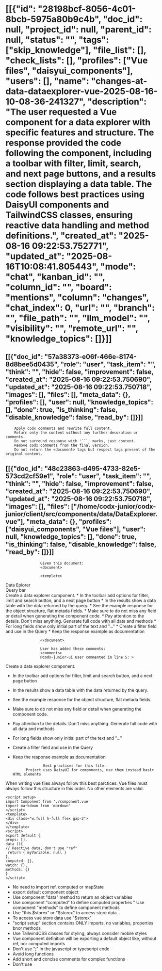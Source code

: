 # [[{"id": "28198bcf-8056-4c01-8bcb-5975a80b9c4b", "doc_id": null, "project_id": null, "parent_id": null, "status": "", "tags": ["skip_knowledge"], "file_list": [], "check_lists": [], "profiles": ["Vue files", "daisyui_components"], "users": [], "name": "changes-at-data-dataexplorer-vue-2025-08-16-10-08-36-241327", "description": "The user requested a Vue component for a data explorer with specific features and structure. The response provided the code following the component, including a toolbar with filter, limit, search, and next page buttons, and a results section displaying a data table. The code follows best practices using DaisyUI components and TailwindCSS classes, ensuring reactive data handling and method definitions.", "created_at": "2025-08-16 09:22:53.752771", "updated_at": "2025-08-16T10:08:41.805443", "mode": "chat", "kanban_id": "", "column_id": "", "board": "mentions", "column": "changes", "chat_index": 0, "url": "", "branch": "", "file_path": "", "llm_model": "", "visibility": "", "remote_url": "", "knowledge_topics": []}]]
## [[{"doc_id": "57a38373-e06f-466e-8174-8d8bee5d0435", "role": "user", "task_item": "", "think": "", "hide": false, "improvement": false, "created_at": "2025-08-16 09:22:53.750690", "updated_at": "2025-08-16 09:22:53.750718", "images": [], "files": [], "meta_data": {}, "profiles": [], "user": null, "knowledge_topics": [], "done": true, "is_thinking": false, "disable_knowledge": false, "read_by": []}]]

        Apply codx comments and rewrite full content.
        Return only the content without any further decoration or comments.
        Do not surround response with '```' marks, just content.
        Remove codx comments from the final version.
        Do not return the <document> tags but respect tags present of the original content.
        
## [[{"doc_id": "48c23863-d495-4733-82e5-573cd2cf59e1", "role": "user", "task_item": "", "think": "", "hide": false, "improvement": false, "created_at": "2025-08-16 09:22:53.750690", "updated_at": "2025-08-16 09:22:53.750718", "images": [], "files": ["/home/codx-junior/codx-junior/client/src/components/data/DataExplorer.vue"], "meta_data": {}, "profiles": ["daisyui_components", "Vue files"], "user": null, "knowledge_topics": [], "done": true, "is_thinking": false, "disable_knowledge": false, "read_by": []}]]

                    Given this document:
                    <document>

                    <template>
  <div>
    <div>Data Eplorer</div>
    <div class="query-toolbar">Query bar</div>
    <div class="results"></div>
    <codx-ok, please-wait...>
      Create a data explorer component. 
      * In the toolbar add options for filter, limit and search button, and a next page button
      * In the results show a data table with the data returned by the query.
      * See the example response for the object structure, flat metada fields.
      * Make sure to do not miss any field or detail when generating the component code.
      * Pay attention to the details. Don't miss anything. Generate full code with all data and methods
      * For long fields show only initial part of the text and "..."
      * Create a filter field and use in the Query
      * Keep the response example as documentation
    </codx-ok, please-wait...>
  </div>
</template>
<script>
export default {
  methods: {
    query() {
      /**
       response example:
       [
    {
        "id": "460065150137228555",
        "metadata": {
            "source": "/shared/codx-junior/api/README.md",
            "language": "txt",
            "loader_type": "text",
            "splitter": "TextLoader",
            "index": 0,
            "total_docs": 1,
            "length": 471,
            "index_date": "08/16/2025T09:19:52",
            "indexed": 1,
            "file_md5": "198cb85887433901eab8a406803565d6",
            "last_update": 1755335992,
            "training": [
              { "user_request": "How does it work?", "ai_response": "It works well"}}
            ]
        },
        "page_content": "/shared/codx-junior/api/README.md\nCODXJuniorSettings\n\n### Project Watcher\n\nThe `ProjectWatcher` class is responsible for monitoring file changes in the project directories. It uses the `watchdog` library to observe changes and trigger callbacks when files are modified.\n\n#### Usage\n\nTo start watching a directory:\n\n```python\nwatcher = ProjectWatcher()\nwatcher.start_watching('/path/to/project', callback_function)\n```\n\nTo stop watching a directory:\n\n```python\nwatcher.stop_watching('/path/to/project')\n```",
        "type": "Document"
    }
]
       */
      return this.$storex.api.data.rawQuery({ filter: "id > 0", limit: 3}).then(console.log)
    }
  }
}
</script>

                    </document>

                    User has added these comments:
                    <comments>
                    @codx-junior-ui User commented in line 5: >
Create a data explorer component.
* In the toolbar add options for filter, limit and search button, and a next page button
* In the results show a data table with the data returned by the query.
* See the example response for the object structure, flat metada fields.
* Make sure to do not miss any field or detail when generating the component code.
* Pay attention to the details. Don't miss anything. Generate full code with all data and methods
* For long fields show only initial part of the text and "..."
* Create a filter field and use in the Query
* Keep the response example as documentation
                    </comments>

                    Best practices for this file:
            Project uses DaisyUI for components, use them instead basic HTML elements
When writing vue files always follow this best parctices:
Vue files must always follow this structure in this order.
No other elements are valid:
```example vue file
<script setup>
import Component from './component.vue'
import markdown from 'mardown'
</script>
<template>
<div class="w.full h-full flex gap-2">
</div>
</template>
<script>
export default {
props: [].
data (){
// Reactive data, don't use "ref"
 return { myVariable: null }
},
computed: {},
watch: {},
methods: {}
}
</sctipt>
```
* No need to import ref, computed or mapState 
* export default component object
* Use component "data" method to return an object variables
* Use component "computed" to define computed properties
" Use component "methods" to define component methods 
* Use "this.$storex" or "$storex" to access store data.
* To access vue store data use "$storex"
* "script setup" section contains ONLY imports, no variables, properties bnor methods
* Use TailwindCSS classes for styling, always consider mobile styles
* Vue component definition will be exporting a default object like, without ref, nor computed imports
* Don't use ";" in the javascript or typescript code
* Avoid long functions
* Add short and concise comments for complex functions
* Don't use <style> elements, use TailWindCSS classes
            
                    
## [[{"doc_id": "fda5daef-7b63-4ef3-b951-a419a254cbec", "role": "assistant", "task_item": "", "think": null, "hide": false, "improvement": false, "created_at": "2025-08-16 09:22:53.750690", "updated_at": "2025-08-16 09:22:53.750718", "images": [], "files": [], "meta_data": {"time_taken": 5.020226955413818, "first_chunk_time_taken": 0.00010657310485839844, "model": "openai/mercury-coder"}, "profiles": ["daisyui_components", "Vue files"], "user": null, "knowledge_topics": [], "done": true, "is_thinking": null, "disable_knowledge": false, "read_by": []}]]
<script setup>
import { from './component.vue'
import markdown from 'markdown'
</script>

<template>
  <div class="w-full h-full flex gap-2">
    <div>Data Explorer</div>
    <div class="query-toolbar">
      <input v-model="filter" placeholder="Filter" class="input input-bordered w-full max-w-xs" />
      <input v-model="limit" placeholder="Limit" class="input input-bordered w-full max-w-xs" />
      <button @click="search" class="btn btn-primary">Search</button>
      <button @click="nextPage" class="btn btn-secondary">Next Page</button>
    </div>
    <div class="results">
      <table class="table table-compact w-full">
        <thead>
          <tr>
            <th>ID</th>
            <th>Source</th>
            <th>Language</th>
            <th>Loader Type</th>
            <th>Splitter</th>
            <th>Index</th>
            <th>Total Docs</th>
            <th>Length</th>
            <th>Index Date</th>
            <th>Indexed</th>
            <th>File MD5</th>
            <th>Last Update</th>
            <th>Training</th>
            <th>Page Content</th>
          </tr>
        </thead>
        <tbody>
          <tr v-for="item in results" :key="item.id">
            <td>{{ item.id }}</td>
            <td>{{ item.metadata.source }}</td>
            <td>{{ item.metadata.language }}</td>
            <td>{{ item.metadata.loader_type }}</td>
            <td>{{ item.metadata.splitter }}</td>
            <td>{{ item.metadata.index }}</td>
            <td>{{ item.metadata.total_docs }}</td>
            <td>{{ item.metadata.length }}</td>
            <td>{{ item.metadata.index_date }}</td>
            <td>{{ item.metadata.indexed }}</td>
            <td>{{ item.metadata.file_md5 }}</td>
            <td>{{ item.metadata.last_update }}</td>
            <td><pre>{{ item.metadata.training[0].user_request }}: {{ item.metadata.training[0].ai_response }}</pre></td>
            <td>{{ item.page_content.slice(0, 100) + (item.page_content.length > 100 ? '...' : '') }}</td>
          </tr>
        </tbody>
      </table>
    </div>
  </div>
</template>

<script>
export default {
  data() {
    return {
      filter: '',
      limit: 3,
      page: 1,
      results: []
    }
  },
  computed: {},
  watch: {},
  methods: {
    query() {
      $storex.api.data.rawQuery({ filter: this.filter, limit: this.limit, page: this.page }).then(response => {
        this.results = response
      })
    },
    search() {
      this.page = 1
      this.query()
    },
    nextPage() {
      this.page++
      this.query()
    }
  }
}
</script>